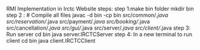 RMI Implementation in Irctc Website
steps:
step 1:make bin folder
mkdir bin
step 2 : # Compile all files
javac -d bin -cp bin src/common/*.java src/reservation/*.java src/payment/*.java src/booking/*.java src/cancellation/*.java src/gui/*.java src/server/*.java src/client/*.java
step 3: Run server
cd bin
java server.IRCTCServer
step 4: In a new terminal to run client
cd bin
java client.IRCTCClient
